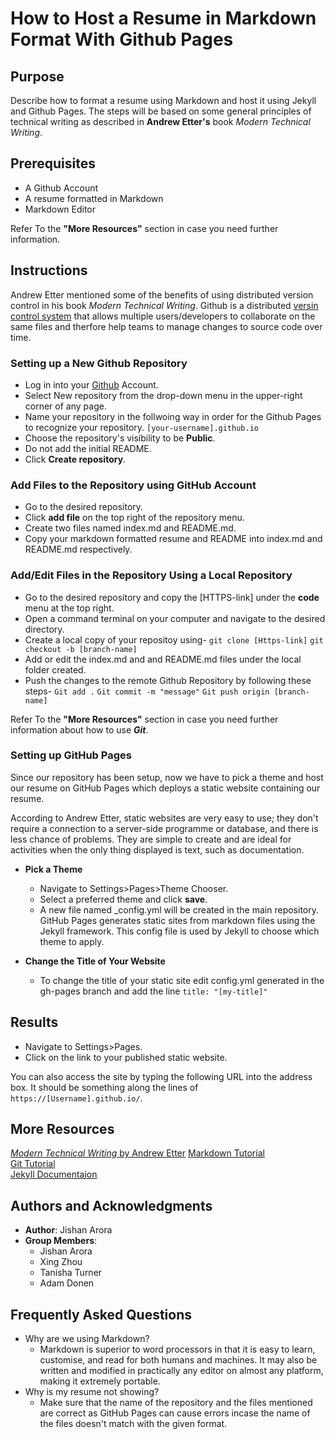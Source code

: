 # How to Host a Resume in Markdown Format With Github Pages
## Purpose
Describe how to format a resume using Markdown and host it using Jekyll and Github Pages. The steps will be based on some general principles of technical writing as described in **Andrew Etter's** book _Modern Technical Writing_.

## Prerequisites
* A Github Account
* A resume formatted in Markdown
* Markdown Editor

Refer To the **"More Resources"** section in case you need further information.

## Instructions

Andrew Etter mentioned some of the benefits of using distributed version control in his book _Modern Technical Writing_. Github is a distributed [versin control system](https://www.atlassian.com/git/tutorials/what-is-version-control#:~:text=Version%20control%2C%20also%20known%20as,to%20source%20code%20over%20time.) that allows multiple users/developers to collaborate on the same files and therfore help teams to manage changes to source code over time.

### Setting up a New Github Repository
*  Log in into your [Github](https://github.com/) Account.
* Select New repository from the drop-down menu in the upper-right corner of any page.
* Name your repository in the follwoing way in order for the Github Pages to recognize your repository.
```[your-username].github.io```
* Choose the repository's visibility to be **Public**.
* Do not add the initial README.
* Click **Create repository**.

### Add Files to the Repository using GitHub Account
* Go to the desired repository.
* Click **add file** on the top right of the repository menu.
* Create two files named index.md and README.md. 
* Copy your markdown formatted resume and README into index.md and README.md respectively.

### Add/Edit Files in the Repository Using a Local Repository

* Go to the desired repository and copy the [HTTPS-link] under the **code** menu at the top right.
* Open a command terminal on your computer and navigate to the desired directory.
* Create a local copy of your repositoy using-
```git clone [Https-link]```
```git checkout -b [branch-name]```
* Add or edit the index.md and and README.md files under the local folder created.
* Push the changes to the remote Github Repository by following these steps-
```Git add .```
```Git commit -m "message"```
```Git push origin [branch-name]```

Refer To the **"More Resources"** section in case you need further information about how to use ***Git***.

### Setting up GitHub Pages
Since our repository has been setup, now we have to pick a theme and host our resume on GitHub Pages which deploys a static website containing our resume.

According to Andrew Etter, static websites are very easy to use; they don't require a connection to a server-side programme or database, and there is less chance of problems. They are simple to create and are ideal for activities when the only thing displayed is text, such as documentation.

* **Pick a Theme**   
    *  Navigate to Settings>Pages>Theme Chooser.
    * Select a preferred theme and click **save**.
    * A new file named _config.yml will be created in the main repository. GitHub Pages generates static sites from markdown files using the Jekyll framework. This config file is used by Jekyll to choose which theme to apply.

* **Change the Title of Your Website**
    * To change the title of your static site edit config.yml generated in the gh-pages branch and add the line
    ```title: "[my-title]" ```

## Results
* Navigate to Settings>Pages.
* Click on the link to your published static website.

You can also access the site by typing the following URL into the address box. It should be something along the lines of ```https://[Username].github.io/```.

## More Resources
[_Modern Technical Writing_ by Andrew Etter]( https://www.amazon.ca/Modern-Technical-Writing-Introduction-Documentation-ebook/dp/B01A2QL9SS)
[Markdown Tutorial](https://www.markdowntutorial.com/)  
[Git Tutorial](https://www.w3schools.com/git/)  
[Jekyll Documentaion](https://jekyllrb.com/docs/) 

## Authors and Acknowledgments   
* **Author**: Jishan Arora 
* **Group Members**: 
    * Jishan Arora
    * Xing Zhou
    * Tanisha Turner
    * Adam Donen

## Frequently Asked Questions
* Why are we using Markdown?   
    * Markdown is superior to word processors in that it is easy to learn, customise, and read for both humans and machines. It may also be written and modified in practically any editor on almost any platform, making it extremely portable.
* Why is my resume not showing?
    * Make sure that the name of the repository and the files mentioned are correct as GitHub Pages can cause errors incase the name of the files doesn't match with the given format.



